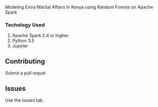 Modeling Extra Marital Affairs In Kenya using Random Forests on Apache Spark

### Techology Used
1. Apache Spark 2.4 or higher.
2. Python 3.5
3. Jupyter

## Contributing
Submit a pull requst

## Issues
Use the issues tab.
